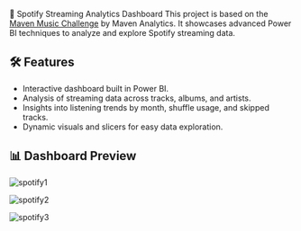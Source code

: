 🎵 Spotify Streaming Analytics Dashboard
This project is based on the [Maven Music Challenge](https://mavenanalytics.io/challenges/maven-music-challenge/e161353d-9967-4297-869c-505de168e610) by Maven Analytics. It showcases advanced Power BI techniques to analyze and explore Spotify streaming data.


## 🛠 Features

- Interactive dashboard built in Power BI.
- Analysis of streaming data across tracks, albums, and artists.
- Insights into listening trends by month, shuffle usage, and skipped tracks.
- Dynamic visuals and slicers for easy data exploration.



## 📊 Dashboard Preview

![spotify1](https://github.com/user-attachments/assets/a8233261-ea91-4945-adf4-b814467e2707)

![spotify2](https://github.com/user-attachments/assets/934b908f-8074-4291-b2de-79f1eed68908)

![spotify3](https://github.com/user-attachments/assets/f1153e30-00bb-45ca-9b12-88a78f12f6a9)
